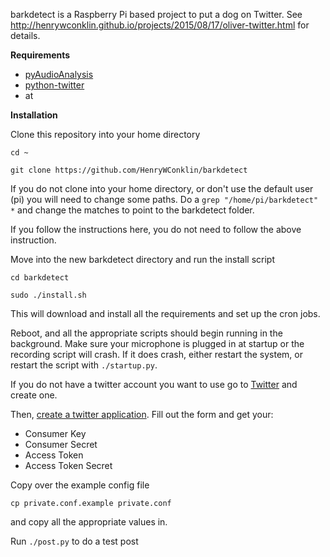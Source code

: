 barkdetect is a Raspberry Pi based project to put a dog on Twitter. 
See http://henrywconklin.github.io/projects/2015/08/17/oliver-twitter.html for details.

**Requirements**

* [pyAudioAnalysis](https://github.com/tyiannak/pyAudioAnalysis)
* [python-twitter](https://github.com/bear/python-twitter) 
* at 

**Installation**

Clone this repository into your home directory

`cd ~`

`git clone https://github.com/HenryWConklin/barkdetect`

If you do not clone into your home directory, or don't use the default user (pi) you will need to change some paths. Do a `grep "/home/pi/barkdetect" *` and change the matches to point to the barkdetect folder.

If you follow the instructions here, you do not need to follow the above instruction.

Move into the new barkdetect directory and run the install script

`cd barkdetect`

`sudo ./install.sh`

This will download and install all the requirements and set up the cron jobs.

Reboot, and all the appropriate scripts should begin running in the background. Make sure your microphone is plugged in at startup or the recording script will crash. If it does crash, either restart the system, or restart the script with `./startup.py`.

If you do not have a twitter account you want to use go to [Twitter](https://www.twitter.com) and create one.

Then, [create a twitter application](https://apps.twitter.com/). Fill out the form and get your:
* Consumer Key
* Consumer Secret
* Access Token
* Access Token Secret

Copy over the example config file

`cp private.conf.example private.conf`

and copy all the appropriate values in.

Run `./post.py` to do a test post





